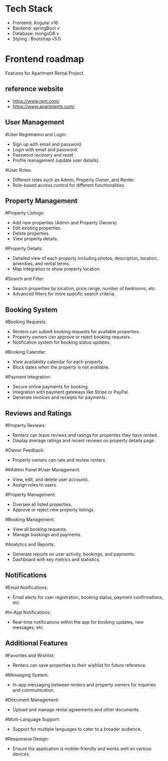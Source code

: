 # Tech Stack
- Frontend: Angular v16
- Backend: springBoot v
- Database: mongoDB v
- Styling : Bootstrap v5.0

# Frontend roadmap
Features for Apartment Rental Project

## reference website 
- https://www.rent.com/
- https://www.apartments.com/

## User Management

#User Registration and Login:

- Sign up with email and password.
- Login with email and password.
- Password recovery and reset.
- Profile management (update user details).

#User Roles:

- Different roles such as Admin, Property Owner, and Renter.
- Role-based access control for different functionalities.


## Property Management

#Property Listings:

- Add new properties (Admin and Property Owners).
- Edit existing properties.
- Delete properties.
- View property details.

#Property Details:

- Detailed view of each property including photos, description, location, amenities, and rental terms.
- Map integration to show property location.

#Search and Filter:

- Search properties by location, price range, number of bedrooms, etc.
- Advanced filters for more specific search criteria.


## Booking System

#Booking Requests:

- Renters can submit booking requests for available properties.
- Property owners can approve or reject booking requests.
- Notification system for booking status updates.

#Booking Calendar:

- View availability calendar for each property.
- Block dates when the property is not available.

#Payment Integration:

- Secure online payments for booking.
- Integration with payment gateways like Stripe or PayPal.
- Generate invoices and receipts for payments.


## Reviews and Ratings

#Property Reviews:

- Renters can leave reviews and ratings for properties they have rented.
- Display average ratings and recent reviews on property details page.

#Owner Feedback:

- Property owners can rate and review renters.


##Admin Panel
#User Management:

- View, edit, and delete user accounts.
- Assign roles to users.

#Property Management:

- Oversee all listed properties.
- Approve or reject new property listings.

#Booking Management:

- View all booking requests.
- Manage bookings and payments.

#Analytics and Reports:
- Generate reports on user activity, bookings, and payments.
- Dashboard with key metrics and statistics.

## Notifications
#Email Notifications:

- Email alerts for user registration, booking status, payment confirmations, etc.

#In-App Notifications:

- Real-time notifications within the app for booking updates, new messages, etc.

## Additional Features

#Favorites and Wishlist:
- Renters can save properties to their wishlist for future reference.

#Messaging System:
- In-app messaging between renters and property owners for inquiries and communication.

#Document Management:
- Upload and manage rental agreements and other documents.

#Multi-Language Support:
- Support for multiple languages to cater to a broader audience.

#Responsive Design:
- Ensure the application is mobile-friendly and works well on various devices.


